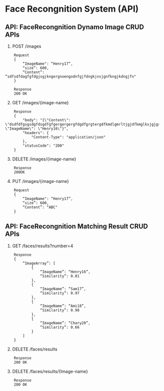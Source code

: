 # Face Recongnition System (API)
## API: FaceRecongnition Dynamo Image CRUD APIs
1. POST /images
```
    Request
    {
        “ImageName": “Henry17”,
        “size”: 600,
        “Content”: “sdfsdfdagfgfdgjsgjkngergnoengodnfgjfdngkjnsjgnfkngjkdngjfn"
    }
    
    Response
    200 OK
```
2. GET /images/{image-name}
```
    Response
    {
        "body": "{\"Content\": \"dsdfdfgsgsdgfdsgdfgfgergergergfdgdfgrgtergdfkmdlgmrltjgjdfkmglksjgjgsk\", \"ImageName\": \"Henry16\"}",
        "headers": {
            "Content-Type": "application/json"
        },
        "statusCode": "200"
    }
```
3. DELETE  /images/{image-name}
```
    Response
    200OK
```
4. PUT /images/{image-name}
```
    Request
    {
        “ImageName": “Henry17”,
        “size”: 600,
        “Content”: “ABC"
    }
```

## API: FaceRecongnition Matching Result CRUD APIs
1. GET /faces/results?number=4
```
    Response
    {
        “ImageArray”: [
            {
                “ImageName”: “Henry16”,
                “Similarity”: 0.01
            }, 
            {
                “ImageName”: “Sam17”,
                “Similarity”: 0.97
            },
            {
                “ImageName”: “Ami18”,
                “Similarity”: 0.98
            },
            {
                “ImageName”: “Chary20”,
                “Similarity”: 0.66
            }
        ]
    }
```
2. DELETE /faces/results
```
    Response
    200 OK
```
3. DELETE /faces/results/{Image-name}
```
    Response
    200 OK
```





